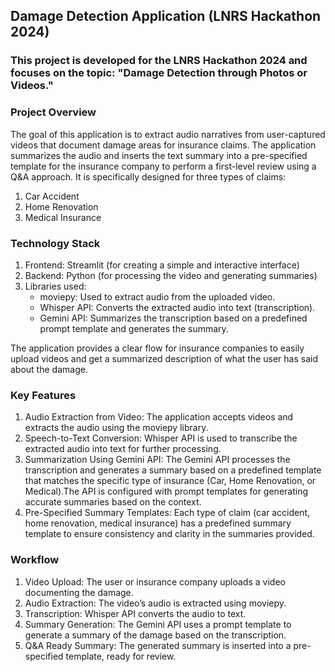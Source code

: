 ## Damage Detection Application (LNRS Hackathon 2024)
### This project is developed for the LNRS Hackathon 2024 and focuses on the topic: "Damage Detection through Photos or Videos."

### Project Overview
The goal of this application is to extract audio narratives from user-captured videos that document damage areas for insurance claims. The application summarizes the audio and inserts the text summary into a pre-specified template for the insurance company to perform a first-level review using a Q&A approach. It is specifically designed for three types of claims:
1. Car Accident
2. Home Renovation
3. Medical Insurance

### Technology Stack
1. Frontend: Streamlit (for creating a simple and interactive interface)
2. Backend: Python (for processing the video and generating summaries)
3. Libraries used:
   - moviepy: Used to extract audio from the uploaded video.  
   - Whisper API: Converts the extracted audio into text (transcription).  
   - Gemini API: Summarizes the transcription based on a predefined prompt template and generates the summary.  

The application provides a clear flow for insurance companies to easily upload videos and get a summarized description of what the user has said about the damage.

### Key Features
1. Audio Extraction from Video: The application accepts videos and extracts the audio using the moviepy library.
2. Speech-to-Text Conversion: Whisper API is used to transcribe the extracted audio into text for further processing.
3. Summarization Using Gemini API: The Gemini API processes the transcription and generates a summary based on a predefined template that matches the specific type of insurance (Car, Home Renovation, or Medical).The API is configured with prompt templates for generating accurate summaries based on the context.
4. Pre-Specified Summary Templates: Each type of claim (car accident, home renovation, medical insurance) has a predefined summary template to ensure consistency and clarity in the summaries provided.

### Workflow
1. Video Upload: The user or insurance company uploads a video documenting the damage.
2. Audio Extraction: The video’s audio is extracted using moviepy.
3. Transcription: Whisper API converts the audio to text.
4. Summary Generation: The Gemini API uses a prompt template to generate a summary of the damage based on the transcription.
5. Q&A Ready Summary: The generated summary is inserted into a pre-specified template, ready for review.
